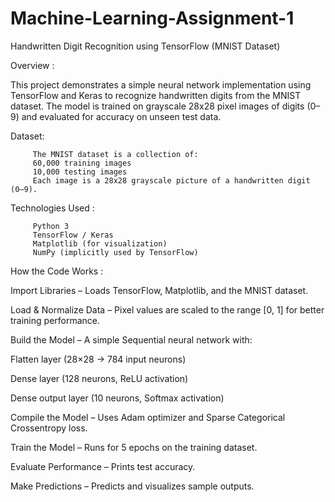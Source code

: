 # Machine-Learning-Assignment-1

Handwritten Digit Recognition using TensorFlow (MNIST Dataset)

 Overview :
 
This project demonstrates a simple neural network implementation using TensorFlow and Keras to recognize handwritten digits from the MNIST dataset.
The model is trained on grayscale 28x28 pixel images of digits (0–9) and evaluated for accuracy on unseen test data.


 Dataset:
 
         The MNIST dataset is a collection of:
         60,000 training images
         10,000 testing images
         Each image is a 28x28 grayscale picture of a handwritten digit (0–9).


 Technologies Used :
 
         Python 3
         TensorFlow / Keras
         Matplotlib (for visualization)
         NumPy (implicitly used by TensorFlow)

         
 How the Code Works :
 
Import Libraries – Loads TensorFlow, Matplotlib, and the MNIST dataset.

Load & Normalize Data – Pixel values are scaled to the range [0, 1] for better training performance.

Build the Model – A simple Sequential neural network with:

Flatten layer (28×28 → 784 input neurons)

Dense layer (128 neurons, ReLU activation)

Dense output layer (10 neurons, Softmax activation)

Compile the Model – Uses Adam optimizer and Sparse Categorical Crossentropy loss.

Train the Model – Runs for 5 epochs on the training dataset.

Evaluate Performance – Prints test accuracy.

Make Predictions – Predicts and visualizes sample outputs.

